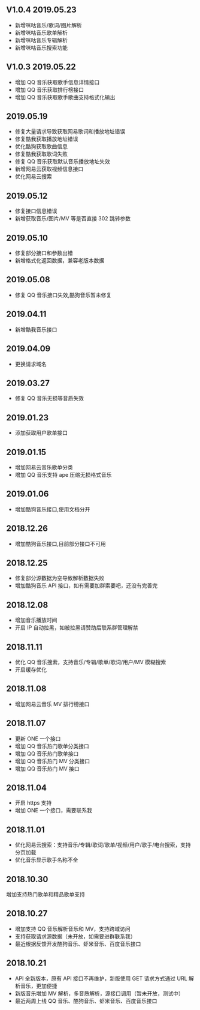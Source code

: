 ## V1.0.4 2019.05.23

-   新增咪咕音乐/歌词/图片解析
-   新增咪咕音乐歌单解析
-   新增咪咕音乐专辑解析
-   新增咪咕音乐搜索功能

## V1.0.3 2019.05.22

-   增加 QQ 音乐获取歌手信息详情接口
-   增加 QQ 音乐获取排行榜接口
-   增加 QQ 音乐获取歌手歌曲支持格式化输出

## 2019.05.19

-   修复大量请求导致获取网易歌词和播放地址错误
-   修复酷我获取播放地址错误
-   优化酷狗获取歌曲信息
-   修复酷我获取歌词失败
-   修复 QQ 音乐获取默认音乐播放地址失效
-   新增网易云获取视频信息接口
-   优化网易云搜索

## 2019.05.12

-   修复接口信息错误
-   新增获取音乐/图片/MV 等是否直接 302 跳转参数

## 2019.05.10

-   修复部分接口和参数出错
-   新增格式化返回数据，兼容老版本数据

## 2019.05.08

-   修复 QQ 音乐接口失效,酷狗音乐暂未修复

## 2019.04.11

-   新增酷我音乐接口

## 2019.04.09

-   更换请求域名

## 2019.03.27

-   修复 QQ 音乐无损等音质失效

## 2019.01.23

-   添加获取用户歌单接口

## 2019.01.15

-   增加网易云音乐歌单分类
-   增加 QQ 音乐支持 ape 压缩无损格式音乐

## 2019.01.06

-   增加酷狗音乐接口,使用文档分开

## 2018.12.26

-   增加酷狗音乐接口,目前部分接口不可用

## 2018.12.25

-   修复部分源数据为空导致解析数据失败
-   增加酷狗音乐 API 接口，如有需要加群索要吧，还没有完善完

## 2018.12.08

-   增加音乐播放时间
-   开启 IP 自动拉黑，如被拉黑请赞助后联系群管理解禁

## 2018.11.11

-   优化 QQ 音乐搜索，支持音乐/专辑/歌单/歌词/用户/MV 模糊搜索
-   开启缓存优化

## 2018.11.08

-   增加网易云音乐 MV 排行榜接口

## 2018.11.07

-   更新 ONE 一个接口
-   增加 QQ 音乐热门歌单分类接口
-   增加 QQ 音乐热门歌单接口
-   增加 QQ 音乐热门 MV 分类接口
-   增加 QQ 音乐热门 MV 接口

## 2018.11.04

-   开启 https 支持
-   增加 ONE 一个接口，需要联系我

## 2018.11.01

-   优化网易云搜索：支持音乐/专辑/歌词/歌单/视频/用户/歌手/电台搜索，支持分页加载
-   优化音乐显示歌手名称不全

## 2018.10.30

增加支持热门歌单和精品歌单支持

## 2018.10.27

-   增加支持 QQ 音乐解析音乐和 MV，支持跨域访问
-   支持获取请求源数据（未开放，如需要进群联系我）
-   最近根据反馈开发酷狗音乐、虾米音乐、百度音乐接口

## 2018.10.21

-   API 全新版本，原有 API 接口不再维护，新版使用 GET 请求方式通过 URL 解析音乐，更加便捷
-   新版音乐增加 MV 解析，多音质解析，源接口调用（暂未开放，测试中）
-   最近两周上线 QQ 音乐、酷狗音乐、虾米音乐、百度音乐接口

